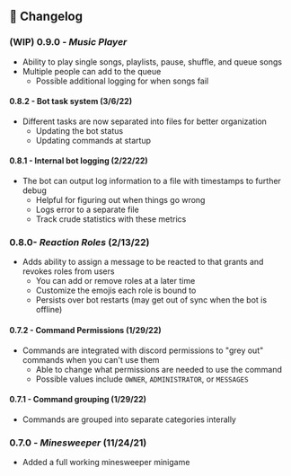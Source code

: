 ## :scroll: Changelog
### (**WIP**) 0.9.0 - *Music Player*
- Ability to play single songs, playlists, pause, shuffle, and queue songs
- Multiple people can add to the queue
	- Possible additional logging for when songs fail

#### 0.8.2 - Bot task system (3/6/22)
- Different tasks are now separated into files for better organization
	- Updating the bot status
	- Updating commands at startup


#### 0.8.1 - Internal bot logging (2/22/22)
- The bot can output log information to a file with timestamps to further debug
	- Helpful for figuring out when things go wrong
	- Logs error to a separate file
	- Track crude statistics with these metrics

### 0.8.0- *Reaction Roles* (2/13/22)
- Adds ability to assign a message to be reacted to that grants and revokes roles from users
	- You can add or remove roles at a later time
	- Customize the emojis each role is bound to
	- Persists over bot restarts (may get out of sync when the bot is offline)

#### 0.7.2 - Command Permissions (1/29/22)
- Commands are integrated with discord permissions to "grey out" commands when you can't use them
	- Able to change what permissions are needed to use the command
	- Possible values include `OWNER`, `ADMINISTRATOR`, or `MESSAGES`

#### 0.7.1 - Command grouping (1/29/22)
- Commands are grouped into separate categories interally

### 0.7.0 - *Minesweeper* (11/24/21)
- Added a full working minesweeper minigame